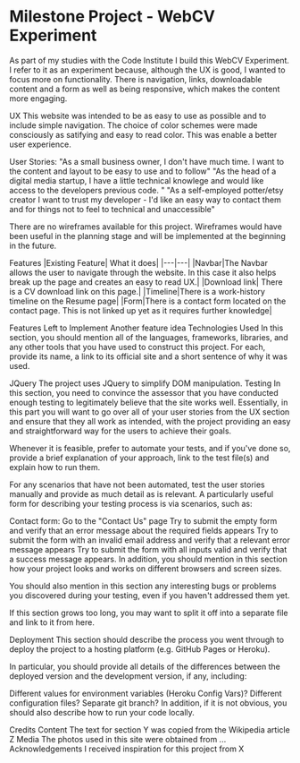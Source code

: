 # Milestone Project - WebCV Experiment

As part of my studies with the Code Institute I build this WebCV Experiment. 
I refer to it as an experiment because, although the UX is good, I wanted to focus more on functionality. 
There is navigation, links, downloadable content and a form as well as being responsive, which makes the content more engaging. 

UX
This website was intended to be as easy to use as possible and to include simple navigation. The choice of color schemes were made consciously as satifying and easy to read color. 
This was enable a better user experience. 

User Stories: 
"As a small business owner, I don't have much time. I want to the content and layout to be easy to use and to follow"
"As the head of a digital media startup, I have a little technical knowlege and would like access to the developers previous code. "
"As a self-employed potter/etsy creator I want to trust my developer - I'd like an easy way to contact them and for things not to feel to technical and unaccessible"

There are no wireframes available for this project. Wireframes would have been useful in the planning stage and will be implemented at the beginning in the future. 

Features
|Existing Feature| What it does|
|---|---|
|Navbar|The Navbar allows the user to navigate through the website. In this case it also helps break up the page and creates an easy to read UX.|
|Download link| There is a CV download link on this page.|
|Timeline|There is a work-history timeline on the Resume page|
|Form|There is a contact form located on the contact page. This is not linked up yet as it requires further knowledge|



Features Left to Implement
Another feature idea
Technologies Used
In this section, you should mention all of the languages, frameworks, libraries, and any other tools that you have used to construct this project. For each, provide its name, a link to its official site and a short sentence of why it was used.

JQuery
The project uses JQuery to simplify DOM manipulation.
Testing
In this section, you need to convince the assessor that you have conducted enough testing to legitimately believe that the site works well. Essentially, in this part you will want to go over all of your user stories from the UX section and ensure that they all work as intended, with the project providing an easy and straightforward way for the users to achieve their goals.

Whenever it is feasible, prefer to automate your tests, and if you've done so, provide a brief explanation of your approach, link to the test file(s) and explain how to run them.

For any scenarios that have not been automated, test the user stories manually and provide as much detail as is relevant. A particularly useful form for describing your testing process is via scenarios, such as:

Contact form:
Go to the "Contact Us" page
Try to submit the empty form and verify that an error message about the required fields appears
Try to submit the form with an invalid email address and verify that a relevant error message appears
Try to submit the form with all inputs valid and verify that a success message appears.
In addition, you should mention in this section how your project looks and works on different browsers and screen sizes.

You should also mention in this section any interesting bugs or problems you discovered during your testing, even if you haven't addressed them yet.

If this section grows too long, you may want to split it off into a separate file and link to it from here.

Deployment
This section should describe the process you went through to deploy the project to a hosting platform (e.g. GitHub Pages or Heroku).

In particular, you should provide all details of the differences between the deployed version and the development version, if any, including:

Different values for environment variables (Heroku Config Vars)?
Different configuration files?
Separate git branch?
In addition, if it is not obvious, you should also describe how to run your code locally.

Credits
Content
The text for section Y was copied from the Wikipedia article Z
Media
The photos used in this site were obtained from ...
Acknowledgements
I received inspiration for this project from X